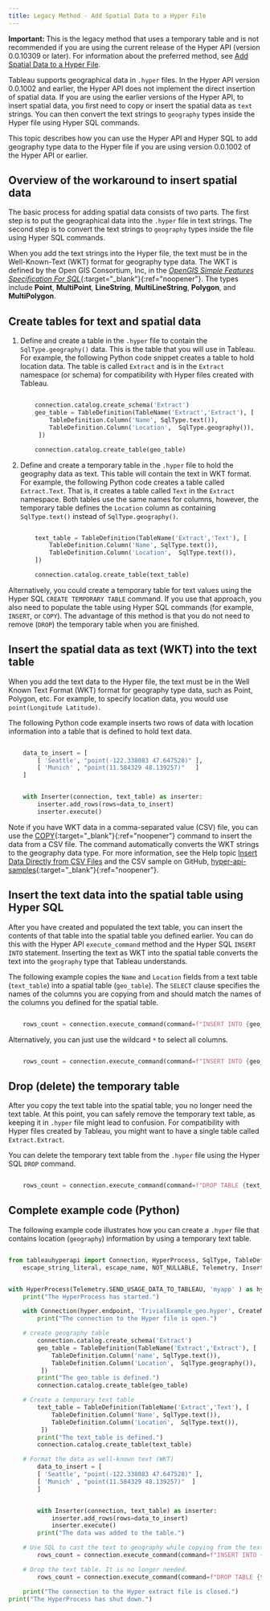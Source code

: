 ```yaml
---
title: Legacy Method - Add Spatial Data to a Hyper File
---
```



<div class="alert alert-info" > <b>Important: </b>
 This is the legacy method that uses a temporary table and is not recommended if you are using the current release of the Hyper API (version 0.0.10309 or later). For information about the preferred method, see <a href="https://help.tableau.com/current/api/hyper_api/en-us/docs/hyper_api_geodata.html">Add Spatial Data to a Hyper File</a>.
</div>


Tableau supports geographical data in `.hyper` files. In the Hyper API version 0.0.1002 and earlier, the Hyper API does not implement the direct insertion of spatial data. If you are using the earlier versions of the Hyper API, to insert spatial data, you first need to copy or insert the spatial data as `text` strings. You can then convert the text strings to `geography` types inside the Hyper file using Hyper SQL commands.

This topic describes how you can use the Hyper API and Hyper SQL to add geography type data to the Hyper file if you are using version 0.0.1002 of the Hyper API or earlier.

## Overview of the workaround to insert spatial data

The basic process for adding spatial data consists of two parts. The first step is to put the geographical data into the `.hyper` file in text strings. The second step is to convert the text strings to `geography` types inside the file using Hyper SQL commands.

When you add the text strings into the Hyper file, the text must be in the Well-Known-Text (WKT) format for geography type data. The WKT is defined by the Open GIS Consortium, Inc, in the [*OpenGIS Simple Features Specification For SQL*](https://www.opengeospatial.org/standards/sfa){:target="_blank"}{:ref="noopener"}. The types include **Point**, **MultiPoint**, **LineString**, **MultiLineString**, **Polygon**, and **MultiPolygon**.

## Create tables for text and spatial data

1. Define and create a table in the `.hyper` file to contain the `SqlType.geography()` data. This is the table that you will use in Tableau. For example, the following Python code snippet creates a table to hold location data. The table is called `Extract` and is in the `Extract` namespace (or schema) for compatibility with Hyper files created with Tableau.


    ```python

        connection.catalog.create_schema('Extract')
        geo_table = TableDefinition(TableName('Extract','Extract'), [
            TableDefinition.Column('Name', SqlType.text()),
            TableDefinition.Column('Location',  SqlType.geography()),
         ])

        connection.catalog.create_table(geo_table)

    ```

2. Define and create a temporary table in the `.hyper` file to hold the geography data as text. This table will contain the text in WKT format. For example, the following Python code creates a table called `Extract.Text`. That is, it creates a table called `Text` in the `Extract` namespace. Both tables use the same names for columns, however, the temporary table defines the `Location` column as containing `SqlType.text()` instead of `SqlType.geography()`. 

    ```python

        text_table = TableDefinition(TableName('Extract','Text'), [
            TableDefinition.Column('Name', SqlType.text()),
            TableDefinition.Column('Location',  SqlType.text()),
        ])

        connection.catalog.create_table(text_table)

    ```

Alternatively, you could create a temporary table for text values using the Hyper SQL `CREATE TEMPORARY TABLE` command. If you use that approach, you also need to populate the table using Hyper SQL commands (for example, `INSERT`, or `COPY`). The advantage of this method is that you do not need to remove (`DROP`) the temporary table when you are finished.

## Insert the spatial data as text (WKT) into the text table

When you add the text data to the Hyper file, the text must be in the Well Known Text Format (WKT) format for geography type data, such as Point, Polygon, etc. For example, to specify location data, you would use `point(Longitude Latitude)`.

The following Python code example inserts two rows of data with location information into a table that is defined to hold text data.

```python

    data_to_insert = [
        [ 'Seattle', "point(-122.338083 47.647528)" ],
        [ 'Munich' , "point(11.584329 48.139257)"   ]
    ]


    with Inserter(connection, text_table) as inserter:
        inserter.add_rows(rows=data_to_insert)
        inserter.execute()

```

Note if you have WKT data in a comma-separated value (CSV) file, you can use the [COPY](../reference/sql/sql-copy.html){:target="_blank"}{:ref="noopener"} command to insert the data from a CSV file. The command automatically converts the WKT strings to the geography data type. For more information, see the Help topic [Insert Data Directly from CSV Files]({{site.baseurl}}/docs/hyper_api_insert_csv.html) and the CSV sample on GitHub, [hyper-api-samples](https://github.com/tableau/hyper-api-samples){:target="_blank"}{:ref="noopener"}.


## Insert the text data into the spatial table using Hyper SQL

After you have created and populated the text table, you can insert the contents of that table into the spatial table you defined earlier.  You can do this with the Hyper API `execute_command` method and the Hyper SQL `INSERT INTO` statement. Inserting the text as WKT into the spatial table converts the text into the `geography` type that Tableau understands.

The following example copies the `Name` and `Location` fields from a text table (`text_table`) into a spatial table (`geo_table`). The `SELECT` clause specifies the names of the columns you are copying from and should match the names of the columns you defined for the spatial table. 

```python

    rows_count = connection.execute_command(command=f"INSERT INTO {geo_table.table_name} SELECT {escape_name('Name')}, {escape_name('Location')} FROM {text_table.table_name};")

```

Alternatively, you can just use the wildcard `*` to select all columns.

```python

    rows_count = connection.execute_command(command=f"INSERT INTO {geo_table.table_name} SELECT * FROM {text_table.table_name};")

```


## Drop (delete) the temporary table

After you copy the text table into the spatial table, you no longer need the text table. At this point, you can safely remove the temporary text table, as keeping it in `.hyper` file might lead to confusion. For compatibility with Hyper files created by Tableau, you might want to have a single table called `Extract.Extract`.

You can delete the temporary text table from the `.hyper` file using the Hyper SQL `DROP` command.

```python

    rows_count = connection.execute_command(command=f"DROP TABLE {text_table.table_name};")


```


## Complete example code (Python)

The following example code illustrates how you can create a `.hyper` file that contains location (`geography`) information by using a temporary text table.


```python

from tableauhyperapi import Connection, HyperProcess, SqlType, TableDefinition, \
    escape_string_literal, escape_name, NOT_NULLABLE, Telemetry, Inserter, CreateMode, TableName


with HyperProcess(Telemetry.SEND_USAGE_DATA_TO_TABLEAU, 'myapp' ) as hyper:
    print("The HyperProcess has started.")

    with Connection(hyper.endpoint, 'TrivialExample_geo.hyper', CreateMode.CREATE_AND_REPLACE) as connection:
        print("The connection to the Hyper file is open.")

    # create geography table
        connection.catalog.create_schema('Extract')
        geo_table = TableDefinition(TableName('Extract','Extract'), [
            TableDefinition.Column('name', SqlType.text()),
            TableDefinition.Column('Location',  SqlType.geography()),
         ])
        print("The geo_table is defined.")
        connection.catalog.create_table(geo_table)

    # Create a temporary text table
        text_table = TableDefinition(TableName('Extract','Text'), [
            TableDefinition.Column('Name', SqlType.text()),
            TableDefinition.Column('Location',  SqlType.text()),
         ])
        print("The text_table is defined.")
        connection.catalog.create_table(text_table)

    # Format the data as well-known text (WKT)
        data_to_insert = [
        [ 'Seattle', "point(-122.338083 47.647528)" ],
        [ 'Munich' , "point(11.584329 48.139257)"  ]
        ]


        with Inserter(connection, text_table) as inserter:
            inserter.add_rows(rows=data_to_insert)
            inserter.execute()
        print("The data was added to the table.")

    # Use SQL to cast the text to geography while copying from the text table to the geography table
        rows_count = connection.execute_command(command=f"INSERT INTO {geo_table.table_name} SELECT * FROM {text_table.table_name};")

    # Drop the text table. It is no longer needed.
        rows_count = connection.execute_command(command=f"DROP TABLE {text_table.table_name};")

    print("The connection to the Hyper extract file is closed.")
print("The HyperProcess has shut down.")

```
